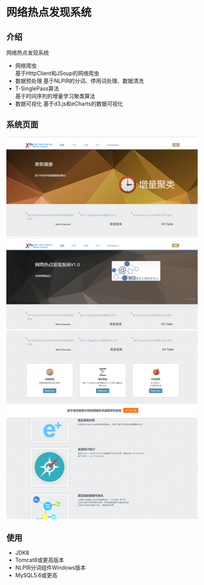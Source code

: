 # 网络热点发现系统

## 介绍
网络热点发现系统
* 网络爬虫	
	基于HttpClient和JSoup的网络爬虫
* 数据预处理	
	基于NLPIR的分词、停用词处理、数据清洗
* T-SinglePass算法	
	基于时间序列的增量学习聚类算法
* 数据可视化
	基于d3.js和eCharts的数据可视化
	
## 系统页面
![1](/Introduction/1.png)
![1](/Introduction/2.png)
![1](/Introduction/3.png)
![1](/Introduction/5.png)


## 使用
* JDK8
* Tomcat8或更高版本
* NLPIR分词组件Windows版本
* MySQL5.6或更高
